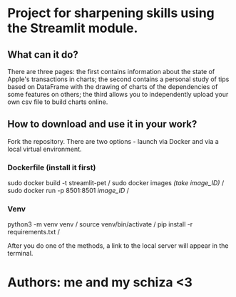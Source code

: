 # Project for sharpening skills using the Streamlit module.

## What can it do?
There are three pages: the first contains information about the state of Apple's transactions in charts; the second contains a personal study of tips based on DataFrame with the drawing of charts of the dependencies of some features on others; the third allows you to independently upload your own csv file to build charts online.

## How to download and use it in your work?
Fork the repository. There are two options - launch via Docker and via a local virtual environment.
### Dockerfile (install it first)
sudo docker build -t streamlit-pet /
sudo docker images *(take image_ID)* /
sudo docker run -p 8501:8501 *image_ID* /
### Venv
python3 -m venv venv /
source venv/bin/activate /
pip install -r requirements.txt /

After you do one of the methods, a link to the local server will appear in the terminal.

# Authors: me and my schiza <3

